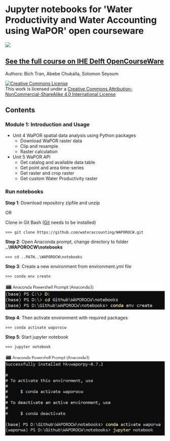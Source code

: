 # Jupyter notebooks for 'Water Productivity and Water Accounting using WaPOR' open courseware
![](http://www.fao.org/typo3temp/pics/93f49ce381.jpg)
## [See the full course on IHE Delft OpenCourseWare](https://ocw.un-ihe.org/course/view.php?id=92&section=0)

Authors: Bich Tran, Abebe Chukalla, Solomon Seyoum

<html>
  <head>
    <a rel="license" href="http://creativecommons.org/licenses/by-nc-sa/4.0/"><img alt="Creative Commons License" style="border-width:0" src="https://i.creativecommons.org/l/by-nc-sa/4.0/88x31.png" /></a><br />This work is licensed under a <a rel="license" href="http://creativecommons.org/licenses/by-nc-sa/4.0/">Creative Commons Attribution-NonCommercial-ShareAlike 4.0 International License</a>
  </head>
</html>

## Contents

### Module 1: Introduction and Usage

- Unit 4 WaPOR spatial data analysis using Python packages
    * Download WaPOR raster data
    * Clip and resample
    * Raster calculation
- Unit 5 WaPOR API
    * Get catalog and available data table
    * Get point and area time-series
    * Get raster and crop raster
    * Get custom Water Productivity raster

### Run notebooks

**Step 1**: Download repository zipfile and unzip 

OR

Clone in Git Bash ([Git](https://git-scm.com/) needs to be installed)

    >>> git clone https://github.com/wateraccounting/WAPOROCW.git


**Step 2**: Open Anaconda prompt, change directory to folder **..\WAPOROCW\notebooks**

    >>> cd ..PATH..\WAPOROCW\notebooks
    
**Step 3**: Create a new environment from environment.yml file

    >>> conda env create
    
![](./create_env.PNG)

**Step 4**: Then activate environment with required packages

    >>> conda activate waporocw
  
**Step 5**: Start jupyter notebook

    >>> jupyter notebook
    
![](./activate_env.PNG)
